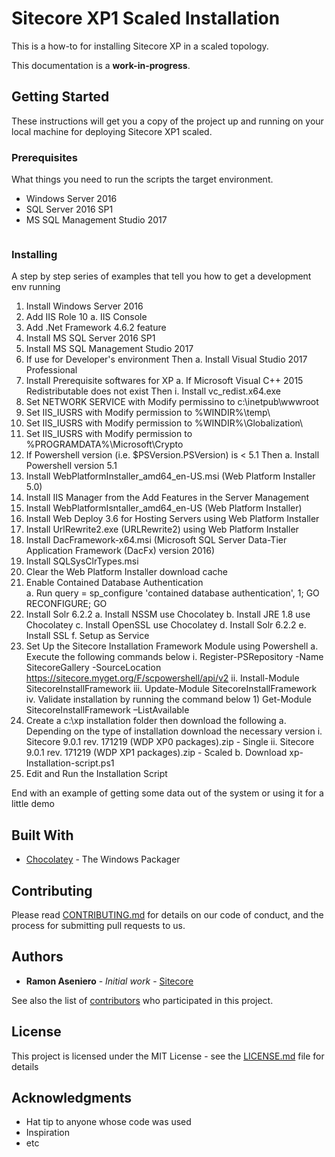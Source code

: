 # Sitecore XP1 Scaled Installation

This is a how-to for installing Sitecore XP in a scaled topology.

This documentation is a **work-in-progress**.

## Getting Started

These instructions will get you a copy of the project up and running on your local machine for deploying Sitecore XP1 scaled. 

### Prerequisites

What things you need to run the scripts the target environment.

* Windows Server 2016
* SQL Server 2016 SP1
* MS SQL Management Studio 2017

```

```

### Installing

A step by step series of examples that tell you how to get a development env running

1. Install Windows Server 2016
2. Add IIS Role 10
	a. IIS Console
3. Add .Net Framework 4.6.2 feature
4. Install MS SQL Server 2016 SP1
5. Install MS SQL Management Studio 2017
6. If use for Developer's environment Then
	a. Install Visual Studio 2017 Professional
7. Install Prerequisite softwares for XP
	a. If Microsoft Visual C++ 2015 Redistributable does not exist Then
		i. Install vc_redist.x64.exe 
8. Set NETWORK SERVICE with Modify permissino to c:\inetpub\wwwroot
9. Set IIS_IUSRS with Modify permission to %WINDIR%\temp\
10. Set IIS_IUSRS with Modify permission to %WINDIR%\Globalization\
11. Set IIS_IUSRS with Modify permission to %PROGRAMDATA%\Microsoft\Crypto 
12. If Powershell version (i.e. $PSVersion.PSVersion) is < 5.1 Then
	a. Install Powershell version 5.1
13. Install WebPlatformInstaller_amd64_en-US.msi (Web Platform Installer 5.0)
14. Install IIS Manager from the Add Features in the Server Management
15. Install WebPlatformIsntaller_amd64_en-US (Web Platform Installer)
16. Install Web Deploy 3.6 for Hosting Servers using Web Platform Installer
17. Install UrlRewrite2.exe (URLRewrite2) using Web Platform Installer
18. Install DacFramework-x64.msi (Microsoft SQL Server Data-Tier Application Framework (DacFx) version 2016) 
19.  Install SQLSysClrTypes.msi 
20. Clear the Web Platform Installer download cache
21. Enable Contained Database Authentication  
	a. Run query = sp_configure 'contained database authentication', 1; GO RECONFIGURE; GO
22. Install Solr 6.2.2
	a. Install NSSM use Chocolatey
	b. Install JRE 1.8 use Chocolatey
	c. Install OpenSSL use Chocolatey
	d. Install Solr 6.2.2
	e. Install SSL
	f. Setup as Service
23. Set Up the Sitecore Installation Framework Module using Powershell
	a. Execute the following commands below
		i. Register-PSRepository -Name SitecoreGallery -SourceLocation https://sitecore.myget.org/F/scpowershell/api/v2 
		ii. Install-Module SitecoreInstallFramework 
		iii. Update-Module SitecoreInstallFramework 
		iv. Validate installation by running the command below
			1) Get-Module SitecoreInstallFramework –ListAvailable 
24. Create a c:\xp installation folder then download the following
	a. Depending on the type of installation download the necessary version
		i. Sitecore 9.0.1 rev. 171219 (WDP XP0 packages).zip - Single
		ii. Sitecore 9.0.1 rev. 171219 (WDP XP1 packages).zip - Scaled
	b. Download xp-Installation-script.ps1
25. Edit and Run the Installation Script 


End with an example of getting some data out of the system or using it for a little demo

## Built With

* [Chocolatey](http://www.chocolatey.org) - The Windows Packager

## Contributing

Please read [CONTRIBUTING.md](https://gist.github.com/PurpleBooth/b24679402957c63ec426) for details on our code of conduct, and the process for submitting pull requests to us.

## Authors

* **Ramon Aseniero** - *Initial work* - [Sitecore](https://github.com/raseniero)

See also the list of [contributors](https://github.com/your/project/contributors) who participated in this project.

## License

This project is licensed under the MIT License - see the [LICENSE.md](LICENSE.md) file for details

## Acknowledgments

* Hat tip to anyone whose code was used
* Inspiration
* etc
